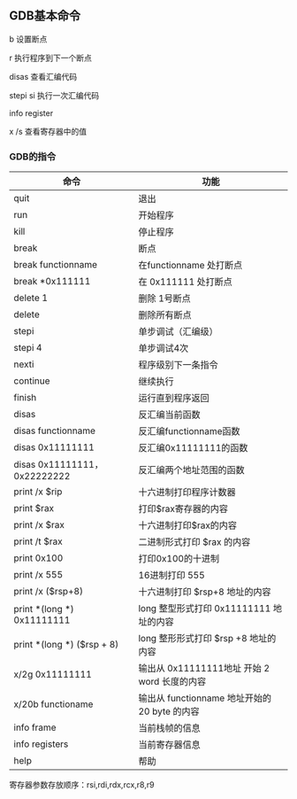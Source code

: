 ## GDB基本命令

b 设置断点

r 执行程序到下一个断点

disas 查看汇编代码

stepi si 执行一次汇编代码

info register

x /s 查看寄存器中的值



### GDB的指令

| 命令                          | 功能                                          |
| ----------------------------- | --------------------------------------------- |
| quit                          | 退出                                          |
| run                           | 开始程序                                      |
| kill                          | 停止程序                                      |
| break                         | 断点                                          |
| break functionname            | 在functionname 处打断点                       |
| break *0x111111               | 在 0x111111 处打断点                          |
| delete 1                      | 删除 1号断点                                  |
| delete                        | 删除所有断点                                  |
| stepi                         | 单步调试（汇编级）                            |
| stepi 4                       | 单步调试4次                                   |
| nexti                         | 程序级别下一条指令                            |
| continue                      | 继续执行                                      |
| finish                        | 运行直到程序返回                              |
| disas                         | 反汇编当前函数                                |
| disas functionname            | 反汇编functionname函数                        |
| disas 0x11111111              | 反汇编0x11111111的函数                        |
| disas 0x11111111， 0x22222222 | 反汇编两个地址范围的函数                      |
| print /x $rip                 | 十六进制打印程序计数器                        |
| print $rax                    | 打印$rax寄存器的内容                          |
| print /x $rax                 | 十六进制打印$rax的内容                        |
| print /t $rax                 | 二进制形式打印 $rax 的内容                    |
| print 0x100                   | 打印0x100的十进制                             |
| print /x 555                  | 16进制打印 555                                |
| print /x ($rsp+8)             | 十六进制打印 $rsp+8 地址的内容                |
| print *(long *) 0x11111111    | long 整型形式打印 0x11111111 地址的内容       |
| print *(long *) ($rsp + 8)    | long 整形形式打印 $rsp +8 地址的内容          |
| x/2g 0x11111111               | 输出从 0x11111111地址 开始 2 word 长度的内容  |
| x/20b functioname             | 输出从 functionname 地址开始的 20 byte 的内容 |
| info frame                    | 当前栈帧的信息                                |
| info registers                | 当前寄存器信息                                |
| help                          | 帮助                                          |



寄存器参数存放顺序：rsi,rdi,rdx,rcx,r8,r9